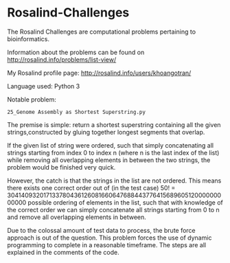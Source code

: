 # Rosalind-Challenges
The Rosalind Challenges are computational problems pertaining to bioinformatics.

Information about the problems can be found on http://rosalind.info/problems/list-view/

My Rosalind profile page: http://rosalind.info/users/khoangotran/

Language used: Python 3

Notable problem:

 	25_Genome Assembly as Shortest Superstring.py
  
The premise is simple: return a shortest superstring containing all the given strings,constructed by gluing together longest segments that overlap.

If the given list of string were ordered, such that simply concatenating all strings starting from index 0 to index n (where n is the last index of the list) while removing all overlapping elements in between the two strings, the problem would be finished very quick.

However, the catch is that the strings in the list are not ordered. This means there exists one correct order out of (in the test case) 50! = 30414093201713378043612608166064768844377641568960512000000000000 possible ordering of elements in the list, such that with knowledge of the correct order we can simply concatenate all strings starting from 0 to n and remove all overlapping elements in between. 

Due to the colossal amount of test data to process, the brute force approach is out of the question. This problem forces the use of dynamic programming to complete in a reasonable timeframe. The steps are all explained in the comments of the code.

